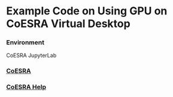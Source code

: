 # Example Code on Using GPU on CoESRA Virtual Desktop
### Environment
CoESRA JupyterLab
### [CoESRA](https://coesra.tern.org.au)
### [CoESRA Help](https://ternaus.atlassian.net/wiki/spaces/TERNSup/pages/676528263/TERN+CoESRA+User+Guide)
